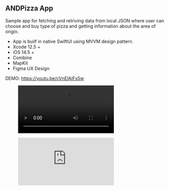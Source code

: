 ## ANDPizza App

Sample app for fetching and retriving data from local JSON where user can choose and buy type of pizza and getting information about the area of origin.

- App is builf in native SwiftUI using MVVM design pattern.
- Xcode 12.5 +
- iOS 14.5 +
- Combine
- MapKit
- Figma UX Design



DEMO: https://youtu.be/cVnElAiFx5w

<figure class="video_container">
  <video controls="true" allowfullscreen="true" poster="">
    <source src="Demo/Demo.mov" type="video/mov">
  </video>
</figure>

<figure class="video_container">
  <iframe src="https://youtu.be/cVnElAiFx5w" frameborder="0" allowfullscreen="true"> </iframe>
</figure>
